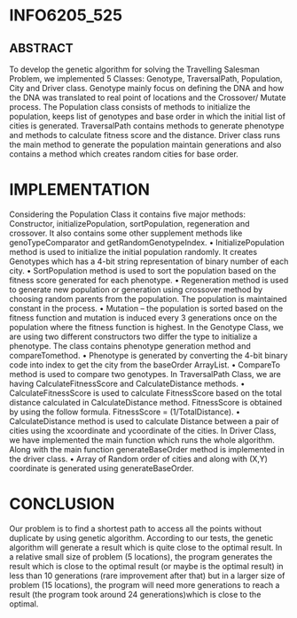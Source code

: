 # INFO6205_525
## ABSTRACT
To develop the genetic algorithm for solving the Travelling Salesman Problem, we implemented 5 Classes: Genotype, TraversalPath, Population, City and Driver class.
Genotype mainly focus on defining the DNA and how the DNA was translated to real point of locations and the Crossover/ Mutate process. The Population class consists of methods to initialize the population, keeps list of genotypes and base order in which the initial list of cities is generated. TraversalPath contains methods to generate phenotype and methods to calculate fitness score and the distance. Driver class runs the main method to generate the population maintain generations and also contains a method which creates random cities for base order.

# IMPLEMENTATION
Considering the Population Class it contains five major methods: Constructor, initializePopulation, sortPopulation, regeneration and crossover. It also contains some other supplement methods like genoTypeComparator and getRandomGenotypeIndex.
• InitializePopulation method is used to initialize the initial population randomly. It creates Genotypes which has a 4-bit string representation of binary number of each city.
• SortPopulation method is used to sort the population based on the fitness score generated for each phenotype.
• Regeneration method is used to generate new population or generation using crossover method by choosing random parents from the population. The population is maintained constant in the process.
• Mutation – the population is sorted based on the fitness function and mutation is induced every 3 generations once on the population where the fitness function is highest.
In the Genotype Class, we are using two different constructors two differ the type to initialize a phenotype. The class contains phenotype generation method and compareTomethod.
• Phenotype is generated by converting the 4-bit binary code into index to get the city from the baseOrder ArrayList.
• CompareTo method is used to compare two genotypes.
In TraversalPath Class, we are having CalculateFitnessScore and CalculateDistance methods.
• CalculateFitnessScore is used to calculate FitnessScore based on the total distance calculated in CalculateDistance method. FitnessScore is obtained by using the follow formula.
FitnessScore = (1/TotalDistance).
• CalculateDistance method is used to calculate Distance between a pair of cities using the xcoordinate and ycoordinate of the cities.
In Driver Class, we have implemented the main function which runs the whole algorithm. Along with the main function generateBaseOrder method is implemented in the driver class.
• Array of Random order of cities and along with (X,Y) coordinate is generated using generateBaseOrder.

# CONCLUSION
Our problem is to find a shortest path to access all the points without duplicate by using genetic algorithm. According to our tests, the genetic algorithm will generate a result which is quite close to the optimal result. In a relative small size of problem (5 locations), the program generates the result which is close to the optimal result (or maybe is the optimal result) in less than 10 generations (rare improvement after that) but in a larger size of problem (15 locations), the program will need more generations to reach a result (the program took around 24 generations)which is close to the optimal.
